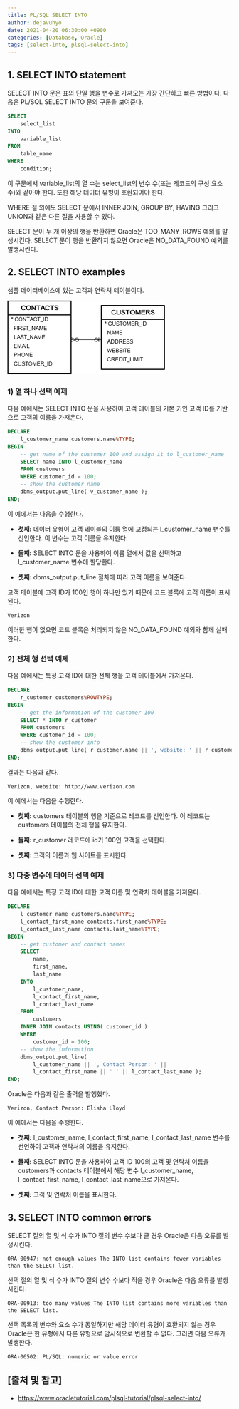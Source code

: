 ```yaml
---
title: PL/SQL SELECT INTO
author: dejavuhyo
date: 2021-04-20 06:30:00 +0900
categories: [Database, Oracle]
tags: [select-into, plsql-select-into]
---
```


## 1. SELECT INTO statement
SELECT INTO 문은 표의 단일 행을 변수로 가져오는 가장 간단하고 빠른 방법이다. 다음은 PL/SQL SELECT INTO 문의 구문을 보여준다.

```sql
SELECT
    select_list
INTO
    variable_list
FROM
    table_name
WHERE
    condition;
```

이 구문에서 variable_list의 열 수는 select_list의 변수 수(또는 레코드의 구성 요소 수)와 같아야 한다. 또한 해당 데이터 유형이 호환되어야 한다.

WHERE 절 외에도 SELECT 문에서 INNER JOIN, GROUP BY, HAVING 그리고 UNION과 같은 다른 절을 사용할 수 있다.

SELECT 문이 두 개 이상의 행을 반환하면 Oracle은 TOO_MANY_ROWS 예외를 발생시킨다. SELECT 문이 행을 반환하지 않으면 Oracle은 NO_DATA_FOUND 예외를 발생시킨다.

## 2. SELECT INTO examples
샘플 데이터베이스에 있는 고객과 연락처 테이블이다.

![customers-tables](/assets/img/2021-04-20-plsql-select-into/customers-tables.png)

### 1) 열 하나 선택 예제
다음 예에서는 SELECT INTO 문을 사용하여 고객 테이블의 기본 키인 고객 ID를 기반으로 고객의 이름을 가져온다.

```sql
DECLARE
    l_customer_name customers.name%TYPE;
BEGIN
    -- get name of the customer 100 and assign it to l_customer_name
    SELECT name INTO l_customer_name
    FROM customers
    WHERE customer_id = 100;
    -- show the customer name
    dbms_output.put_line( v_customer_name );
END;
```

이 예에서는 다음을 수행한다.

* **첫째:** 데이터 유형이 고객 테이블의 이름 열에 고정되는 l_customer_name 변수를 선언한다. 이 변수는 고객 이름을 유지한다.

* **둘째:** SELECT INTO 문을 사용하여 이름 열에서 값을 선택하고 l_customer_name 변수에 할당한다.

* **셋째:** dbms_output.put_line 절차에 따라 고객 이름을 보여준다.

고객 테이블에 고객 ID가 100인 행이 하나만 있기 때문에 코드 블록에 고객 이름이 표시된다.

```text
Verizon
```

이러한 행이 없으면 코드 블록은 처리되지 않은 NO_DATA_FOUND 예외와 함께 실패 한다.

### 2) 전체 행 선택 예제
다음 예에서는 특정 고객 ID에 대한 전체 행을 고객 테이블에서 가져온다.

```sql
DECLARE
    r_customer customers%ROWTYPE;
BEGIN
    -- get the information of the customer 100
    SELECT * INTO r_customer
    FROM customers
    WHERE customer_id = 100;
    -- show the customer info
    dbms_output.put_line( r_customer.name || ', website: ' || r_customer.website );
END;
```

결과는 다음과 같다.

```text
Verizon, website: http://www.verizon.com
```

이 예에서는 다음을 수행한다.

* **첫째:** customers 테이블의 행을 기준으로 레코드를 선언한다. 이 레코드는 customers 테이블의 전체 행을 유지한다.

* **둘째:** r_customer 레코드에 id가 100인 고객을 선택한다.

* **셋째:** 고객의 이름과 웹 사이트를 표시한다.

### 3) 다중 변수에 데이터 선택 예제
다음 예에서는 특정 고객 ID에 대한 고객 이름 및 연락처 테이블을 가져온다.

```sql
DECLARE
    l_customer_name customers.name%TYPE;
    l_contact_first_name contacts.first_name%TYPE;
    l_contact_last_name contacts.last_name%TYPE;
BEGIN
    -- get customer and contact names
    SELECT
        name,
        first_name,
        last_name
    INTO
        l_customer_name,
        l_contact_first_name,
        l_contact_last_name
    FROM
        customers
    INNER JOIN contacts USING( customer_id )
    WHERE
        customer_id = 100;
    -- show the information
    dbms_output.put_line( 
        l_customer_name || ', Contact Person: ' ||
        l_contact_first_name || ' ' || l_contact_last_name );
END;
```

Oracle은 다음과 같은 출력을 발행했다.

```text
Verizon, Contact Person: Elisha Lloyd
```

이 예에서는 다음을 수행한다.

* **첫째:** l_customer_name, l_contact_first_name, l_contact_last_name 변수를 선언하여 고객과 연락처의 이름을 유지한다.

* **둘째:** SELECT INTO 문을 사용하여 고객 ID 100의 고객 및 연락처 이름을 customers과 contacts 테이블에서 해당 변수 l_customer_name, l_contact_first_name, l_contact_last_name으로 가져온다.

* **셋째:** 고객 및 연락처 이름을 표시한다.

## 3. SELECT INTO common errors
SELECT 절의 열 및 식 수가 INTO 절의 변수 수보다 클 경우 Oracle은 다음 오류를 발생시킨다.

```text
ORA-00947: not enough values The INTO list contains fewer variables than the SELECT list.
```

선택 절의 열 및 식 수가 INTO 절의 변수 수보다 적을 경우 Oracle은 다음 오류를 발생시킨다.

```text
ORA-00913: too many values The INTO list contains more variables than the SELECT list.
```

선택 목록의 변수와 요소 수가 동일하지만 해당 데이터 유형이 호환되지 않는 경우 Oracle은 한 유형에서 다른 유형으로 암시적으로 변환할 수 없다. 그러면 다음 오류가 발생한다.

```text
ORA-06502: PL/SQL: numeric or value error
```

## [출처 및 참고]
* <https://www.oracletutorial.com/plsql-tutorial/plsql-select-into/>
